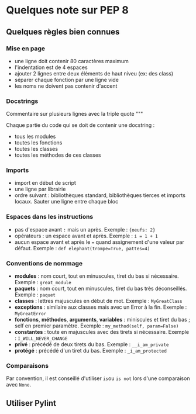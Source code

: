 # Quelques note sur PEP 8

## Quelques règles bien connues

### Mise en page 

 + une ligne doit contenir 80 caractères maximum
 + l'indentation est de 4 espaces
 + ajouter 2 lignes entre deux éléments de haut niveu (ex: des class)
 + séparer chaque fonction par une ligne vide
 + les noms ne doivent pas contenir d'accent

### Docstrings

Commentaire sur plusieurs lignes avec la triple quote """

Chaque partie du code qui se doit de contenir une docstring :
 + tous les modules
 + toutes les fonctions
 + toutes les classes
 + toutes les méthodes de ces classes
 
### Imports

 + import en début de script
 + une ligne par librairie
 + ordre suivant : bibliothèques standard, bibliothèques tierces et imports locaux. Sauter une ligne entre chaque bloc
 
### Espaces dans les instructions

 + pas d'espace avant `:` mais un après. Exemple : `{oeufs: 2}`
 + opérateurs : un espace avant et après. Exemple : `i = 1 + 1`
 + aucun espace avant et après le `=` quand assignement d'une valeur par défaut. Exemple : `def elephant(trompe=True, pattes=4)`
 
### Conventions de nommage

 + **modules** : nom court, tout en minuscules, tiret du bas si nécessaire. Exemple : `great_module`
 + **paquets** : nom court, tout en minuscules, tiret du bas très déconseillés. Exemple : `paquet`
 + **classes** : lettres majuscules en début de mot. Exemple : `MyGreatClass`
 + **exceptions** : similaire aux classes mais avec un Error à la fin. Exemple : `MyGreatError`
 + **fonctions**, **méthodes**, **arguments**,  **variables** : miniscules et tiret du bas ; self en premier paramètre. Exemple : `my_method(self, param=False)`
 + **constantes** : toute en majuscules avec des tirets si nécessaire. Exemple : `I_WILL_NEVER_CHANGE`
 + **privé** : précédé de deux tirets du bas. Exemple : `__i_am_private`
 + **protégé** : précédé d'un tiret du bas. Exemple : `_i_am_protected`
 
### Comparaisons

Par convention, il est conseillé d'utiliser `is`ou `is not` lors d'une comparaison avec `None`.


## Utiliser Pylint

